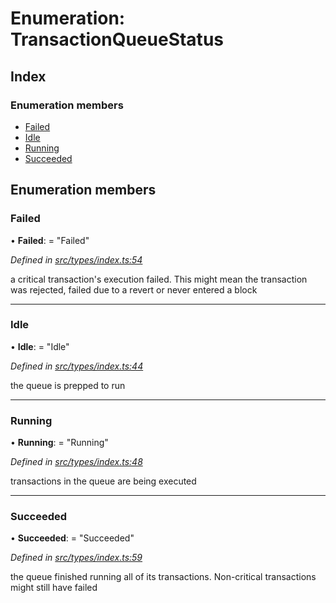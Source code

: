 # Enumeration: TransactionQueueStatus

## Index

### Enumeration members

* [Failed](transactionqueuestatus.md#failed)
* [Idle](transactionqueuestatus.md#idle)
* [Running](transactionqueuestatus.md#running)
* [Succeeded](transactionqueuestatus.md#succeeded)

## Enumeration members

###  Failed

• **Failed**: = "Failed"

*Defined in [src/types/index.ts:54](https://github.com/PolymathNetwork/polymesh-sdk/blob/b7c3540/src/types/index.ts#L54)*

a critical transaction's execution failed.
This might mean the transaction was rejected,
failed due to a revert or never entered a block

___

###  Idle

• **Idle**: = "Idle"

*Defined in [src/types/index.ts:44](https://github.com/PolymathNetwork/polymesh-sdk/blob/b7c3540/src/types/index.ts#L44)*

the queue is prepped to run

___

###  Running

• **Running**: = "Running"

*Defined in [src/types/index.ts:48](https://github.com/PolymathNetwork/polymesh-sdk/blob/b7c3540/src/types/index.ts#L48)*

transactions in the queue are being executed

___

###  Succeeded

• **Succeeded**: = "Succeeded"

*Defined in [src/types/index.ts:59](https://github.com/PolymathNetwork/polymesh-sdk/blob/b7c3540/src/types/index.ts#L59)*

the queue finished running all of its transactions. Non-critical transactions
might still have failed
